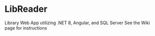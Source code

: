 # LibReader
Library Web App utilizing .NET 8, Angular, and SQL Server
See the Wiki page for instructions
